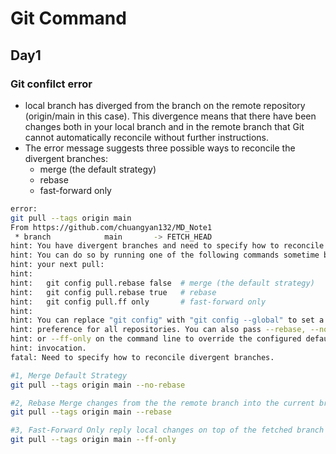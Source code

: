 # Git Command
## Day1 
### Git confilct error
- local branch has diverged from the branch on the remote repository (origin/main in this case). This divergence means that there have been changes both in your local branch and in the remote branch that Git cannot automatically reconcile without further instructions.
- The error message suggests three possible ways to reconcile the divergent branches:
  - merge (the default strategy)
  - rebase
  - fast-forward only
```bash
error:
git pull --tags origin main
From https://github.com/chuangyan132/MD_Note1
 * branch            main       -> FETCH_HEAD
hint: You have divergent branches and need to specify how to reconcile them.
hint: You can do so by running one of the following commands sometime before
hint: your next pull:
hint: 
hint:   git config pull.rebase false  # merge (the default strategy)
hint:   git config pull.rebase true   # rebase
hint:   git config pull.ff only       # fast-forward only
hint: 
hint: You can replace "git config" with "git config --global" to set a default
hint: preference for all repositories. You can also pass --rebase, --no-rebase,
hint: or --ff-only on the command line to override the configured default per
hint: invocation.
fatal: Need to specify how to reconcile divergent branches.

```
```bash
#1, Merge Default Strategy
git pull --tags origin main --no-rebase

#2, Rebase Merge changes from the the remote branch into the current branch
git pull --tags origin main --rebase

#3, Fast-Forward Only reply local changes on top of the fetched branch
git pull --tags origin main --ff-only
```
